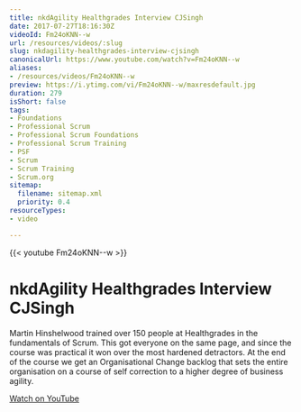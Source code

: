 ```yaml
---
title: nkdAgility Healthgrades Interview CJSingh
date: 2017-07-27T18:16:30Z
videoId: Fm24oKNN--w
url: /resources/videos/:slug
slug: nkdagility-healthgrades-interview-cjsingh
canonicalUrl: https://www.youtube.com/watch?v=Fm24oKNN--w
aliases:
- /resources/videos/Fm24oKNN--w
preview: https://i.ytimg.com/vi/Fm24oKNN--w/maxresdefault.jpg
duration: 279
isShort: false
tags:
- Foundations
- Professional Scrum
- Professional Scrum Foundations
- Professional Scrum Training
- PSF
- Scrum
- Scrum Training
- Scrum.org
sitemap:
  filename: sitemap.xml
  priority: 0.4
resourceTypes:
- video

---
```

{{< youtube Fm24oKNN--w >}}

# nkdAgility Healthgrades Interview CJSingh

Martin Hinshelwood trained over 150 people at Healthgrades in the fundamentals of Scrum. This got everyone on the same page, and since the course was practical it won over the most hardened detractors. At the end of the course we get an Organisational Change backlog that sets the entire organisation on a course of self correction to a higher degree of business agility.

[Watch on YouTube](https://www.youtube.com/watch?v=Fm24oKNN--w)



